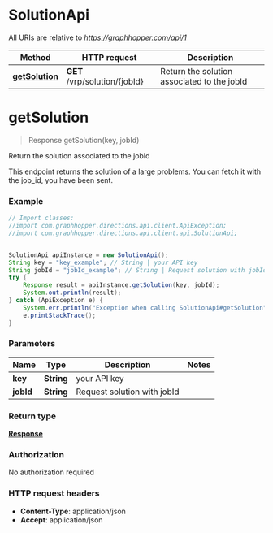 # SolutionApi

All URIs are relative to *https://graphhopper.com/api/1*

Method | HTTP request | Description
------------- | ------------- | -------------
[**getSolution**](SolutionApi.md#getSolution) | **GET** /vrp/solution/{jobId} | Return the solution associated to the jobId


<a name="getSolution"></a>
# **getSolution**
> Response getSolution(key, jobId)

Return the solution associated to the jobId

This endpoint returns the solution of a large problems. You can fetch it with the job_id, you have been sent. 

### Example
```java
// Import classes:
//import com.graphhopper.directions.api.client.ApiException;
//import com.graphhopper.directions.api.client.api.SolutionApi;


SolutionApi apiInstance = new SolutionApi();
String key = "key_example"; // String | your API key
String jobId = "jobId_example"; // String | Request solution with jobId
try {
    Response result = apiInstance.getSolution(key, jobId);
    System.out.println(result);
} catch (ApiException e) {
    System.err.println("Exception when calling SolutionApi#getSolution");
    e.printStackTrace();
}
```

### Parameters

Name | Type | Description  | Notes
------------- | ------------- | ------------- | -------------
 **key** | **String**| your API key |
 **jobId** | **String**| Request solution with jobId |

### Return type

[**Response**](Response.md)

### Authorization

No authorization required

### HTTP request headers

 - **Content-Type**: application/json
 - **Accept**: application/json

